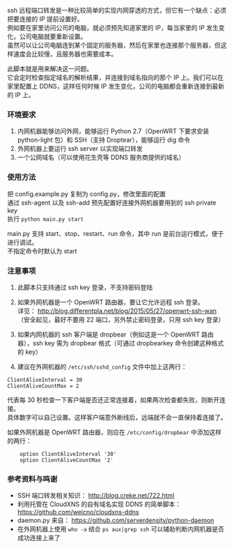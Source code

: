 ssh 远程端口转发是一种比较简单的实现内网穿透的方式，但它有一个缺点：必须把要连接的 IP 提前设置好。  
例如要在家里访问公司的电脑，就必须预先知道家里的 IP，每当家里的 IP 发生变化，公司电脑就要重新设置。  
虽然可以让公司电脑连到某个固定的服务器，然后在家里也连接那个服务器，但这样速度会比较慢，且服务器也需要成本。  

此脚本就是用来解决这一问题。  
它会定时检查指定域名的解析结果，并连接到域名指向的那个 IP 上。我们可以在家里配置上 DDNS，这样任何时候 IP 发生变化，公司的电脑都会重新连接到最新的 IP 上。  


### 环境要求

1. 内网机器能够访问外网，能够运行 Python 2.7（OpenWRT 下要求安装 python-light 包）和 SSH（支持 Droptear），能够运行 dig 命令
2. 外网机器上要运行 ssh server 以实现端口转发
3. 一个公网域名（可以使用花生壳等 DDNS 服务商提供的域名）

### 使用方法

把 config.example.py 复制为 config.py，修改里面的配置  
通过 ssh-agent 以及 ssh-add 预先配置好连接外网机器要用到的 ssh private key  
执行 `python main.py start`  

main.py 支持 start、stop、restart、run 命令，其中 run 是前台运行模式，便于进行调试。  
不指定命令时默认为 start  

### 注意事项

1. 此脚本只支持通过 ssh key 登录，不支持密码登陆  

2. 如果外网机器是一个 OpenWRT 路由器，要让它允许远程 ssh 登录。  
   详见： http://blog.differentpla.net/blog/2015/05/27/openwrt-ssh-wan  
   （安全起见，最好不要用 22 端口，另外禁止密码登录，只用 ssh key 登录）  

3. 如果内网机器的 ssh 客户端是 dropbear（例如这是一个 OpenWRT 路由器），ssh key 需为 dropbear 格式（可通过 dropbearkey 命令创建这种格式的 key）  

4. 建议在外网机器的 `/etc/ssh/sshd_config` 文件中加上这两行：

```
ClientAliveInterval = 30
ClientAliveCountMax = 2
```

代表每 30 秒检查一下客户端是否还正常连接着，如果两次检查都失败，则断开连接。  
具体数字可以自己设置。这样客户端意外断线后，远端就不会一直保持着连接了。  

如果外网机器是 OpenWRT 路由器，则应在 `/etc/config/dropbear` 中添加这样的两行：  

```
    option ClientAliveInterval '30'
    option ClientAliveCountMax '2'
```


### 参考资料与鸣谢

- SSH 端口转发相关知识： http://blog.creke.net/722.html
- 利用托管在 CloudXNS 的自有域名实现 DDNS 的简单脚本： https://github.com/weicno/cloudxns-ddns
- daemon.py 来自： https://github.com/serverdensity/python-daemon
- 在外网机器上使用 `who -a` 结合 `ps aux|grep ssh` 可以辅助判断内网机器是否成功连接上来了
